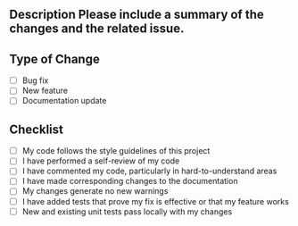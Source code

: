 ## Description Please include a summary of the changes and the related issue.  
## Type of Change 
- [ ] Bug fix
- [ ] New feature
- [ ] Documentation update
## Checklist 
- [ ] My code follows the style guidelines of this project 
- [ ] I have performed a self-review of my code
- [ ] I have commented my code, particularly in hard-to-understand areas
- [ ] I have made corresponding changes to the documentation
- [ ] My changes generate no new warnings
- [ ] I have added tests that prove my fix is effective or that my feature works
- [ ] New and existing unit tests pass locally with my changes 
